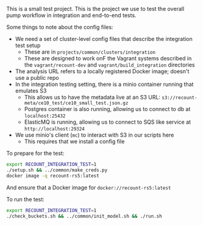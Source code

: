 This is a small test project.  This is the project we use to test the overall pump workflow in integration and end-to-end tests.

Some things to note about the config files:

* We need a set of cluster-level config files that describe the integration test setup
    * These are in `projects/common/clusters/integration`
    * These are designed to work onF the Vagrant systems described in the `vagrant/recount-dev` and `vagrant/build_integration` directories
* The analysis URL refers to a locally registered Docker image; doesn't use a public repo
* In the integration testing setting, there is a minio container running that emulates S3
    * This allows us to have the metadata live at an S3 URL: `s3://recount-meta/ce10_test/ce10_small_test.json.gz`
    * Postgres container is also running, allowing us to connect to db at `localhost:25432`
    * ElasticMQ is running, allowing us to connect to SQS like service at `http://localhost:29324`
* We use minio's client (`mc`) to interact with S3 in our scripts here
    * This requires that we install a config file

To prepare for the test:

```sh
export RECOUNT_INTEGRATION_TEST=1
./setup.sh && ../common/make_creds.py
docker image -q recount-rs5:latest
```

And ensure that a Docker image for `docker://recount-rs5:latest`

To run the test:

```sh
export RECOUNT_INTEGRATION_TEST=1
./check_buckets.sh && ../common/init_model.sh && ./run.sh
```
